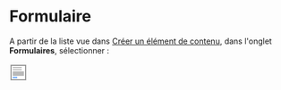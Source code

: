 # Formulaire

A partir de la liste vue dans [Créer un élément de contenu](../creer-un-element-de-contenu.md), dans l'onglet **Formulaires**, sélectionner : 

![Form](../../.gitbook/assets/image%20%2815%29.png)


